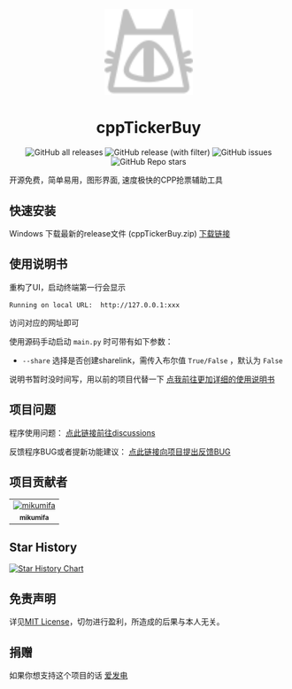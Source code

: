<div align="center">
  <a href="https://github.com/mikumifa/cppTickerBuy" target="_blank">
    <img width="160" src="icon.ico" alt="logo">
  </a>
  <h1 id="koishi">cppTickerBuy</h1>

![GitHub all releases](https://img.shields.io/github/downloads/mikumifa/cppTickerBuy/total)
![GitHub release (with filter)](https://img.shields.io/github/v/release/mikumifa/cppTickerBuy)
![GitHub issues](https://img.shields.io/github/issues/mikumifa/cppTickerBuy)
![GitHub Repo stars](https://img.shields.io/github/stars/mikumifa/cppTickerBuy)

</div>

开源免费，简单易用，图形界面, 速度极快的CPP抢票辅助工具

## 快速安装

Windows 下载最新的release文件 (cppTickerBuy.zip) [下载链接](https://github.com/mikumifa/cppTickerBuy/releases) 

## 使用说明书
重构了UI，启动终端第一行会显示

```
Running on local URL:  http://127.0.0.1:xxx
```

访问对应的网址即可

使用源码手动启动 `main.py` 时可带有如下参数：

- `--share` 选择是否创建sharelink，需传入布尔值 `True/False` ，默认为 `False`

说明书暂时没时间写，用以前的项目代替一下
[点我前往更加详细的使用说明书](https://github.com/mikumifa/biliTickerBuy/wiki/%E6%8A%A2%E7%A5%A8%E8%AF%B4%E6%98%8E)


## 项目问题

程序使用问题： [点此链接前往discussions](https://github.com/mikumifa/cppTickerBuy/discussions)

反馈程序BUG或者提新功能建议： [点此链接向项目提出反馈BUG](https://github.com/mikumifa/cppTickerBuy/issues/new/choose)

## 项目贡献者

<!-- readme: collaborators,contributors -start -->
<table>
	<tbody>
		<tr>
            <td align="center">
                <a href="https://github.com/mikumifa">
                    <img src="https://avatars.githubusercontent.com/u/99951454?v=4" width="100;" alt="mikumifa"/>
                    <br />
                    <sub><b>mikumifa</b></sub>
                </a>
            </td>
		</tr>
	<tbody>
</table>
<!-- readme: collaborators,contributors -end -->


## Star History

[![Star History Chart](https://api.star-history.com/svg?repos=mikumifa/cppTickerBuy&type=Date)](https://star-history.com/#mikumifa/cppTickerBuy&Date)

## 免责声明

详见[MIT License](./LICENSE)，切勿进行盈利，所造成的后果与本人无关。

## 捐赠

如果你想支持这个项目的话 [爱发电](https://afdian.net/a/mikumifa)
